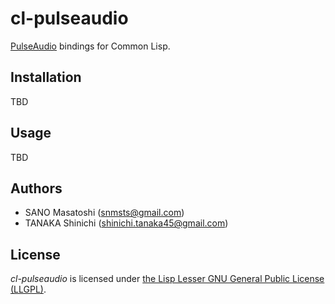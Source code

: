 # cl-pulseaudio

[PulseAudio](https://www.freedesktop.org/wiki/Software/PulseAudio/) bindings for Common Lisp.

## Installation

TBD

## Usage

TBD

## Authors

- SANO Masatoshi (<snmsts@gmail.com>)
- TANAKA Shinichi (<shinichi.tanaka45@gmail.com>)

## License

*cl-pulseaudio* is licensed under [the Lisp Lesser GNU General Public License (LLGPL)](http://opensource.franz.com/preamble.html).

